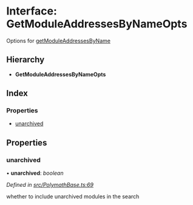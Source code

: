 # Interface: GetModuleAddressesByNameOpts

Options for [getModuleAddressesByName](../classes/_polymathbase_.polymathbase.md#getmoduleaddressesbyname)

## Hierarchy

* **GetModuleAddressesByNameOpts**

## Index

### Properties

* [unarchived](_polymathbase_.getmoduleaddressesbynameopts.md#unarchived)

## Properties

###  unarchived

• **unarchived**: *boolean*

*Defined in [src/PolymathBase.ts:69](https://github.com/PolymathNetwork/polymath-sdk/blob/e8bbc1e/src/PolymathBase.ts#L69)*

whether to include unarchived modules in the search
